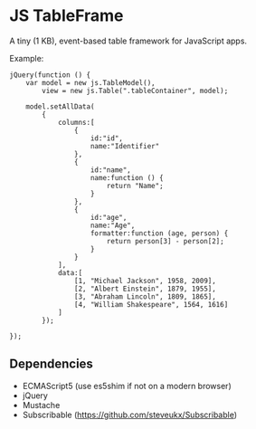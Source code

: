 JS TableFrame
=============

A tiny (1 KB), event-based table framework for JavaScript apps.

Example:

```
jQuery(function () {
    var model = new js.TableModel(),
        view = new js.Table(".tableContainer", model);

    model.setAllData(
        {
            columns:[
                {
                    id:"id",
                    name:"Identifier"
                },
                {
                    id:"name",
                    name:function () {
                        return "Name";
                    }
                },
                {
                    id:"age",
                    name:"Age",
                    formatter:function (age, person) {
                        return person[3] - person[2];
                    }
                }
            ],
            data:[
                [1, "Michael Jackson", 1958, 2009],
                [2, "Albert Einstein", 1879, 1955],
                [3, "Abraham Lincoln", 1809, 1865],
                [4, "William Shakespeare", 1564, 1616]
            ]
        });

});
```

Dependencies
------------

* ECMAScript5 (use es5shim if not on a modern browser)
* jQuery
* Mustache
* Subscribable (https://github.com/steveukx/Subscribable)
